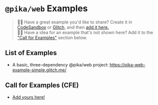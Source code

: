 # `@pika/web` Examples

> 🙋‍♀️ Have a great example you'd like to share? Create it in [CodeSandbox](https://codesandbox.io/) or [Glitch](https://glitch.com), and then [add it here.](https://github.com/pikapkg/web/edit/master/EXAMPLES.md)  
> 🙋‍♂️ Have a idea for an example that's not shown here? Add it to the ["Call for Examples"](#call-for-examples-cfe) section below.

## List of Examples

- A basic, three-dependency @pika/web project: https://pika-web-example-simple.glitch.me/

## Call for Examples (CFE)

- [Add yours here!](https://github.com/pikapkg/web/edit/master/EXAMPLES.md)
